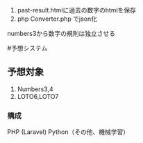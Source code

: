 1. past-result.htmlに過去の数字のhtmlを保存
2. php Converter.php でjson化

numbers3から数字の規則は独立させる




#予想システム
## 予想対象
1. Numbers3,4
2. LOTO6,LOTO7

### 構成
PHP (Laravel)
Python（その他、機械学習）


